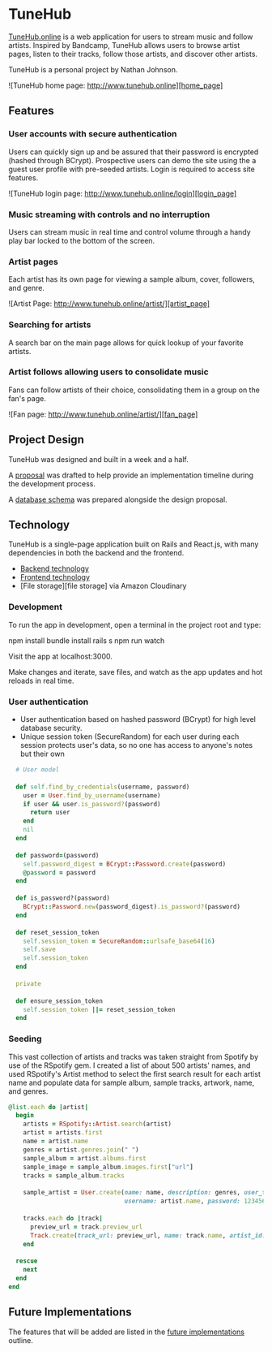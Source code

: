 # TuneHub

[TuneHub.online][tunehub] is a web application for users to stream music and follow artists. Inspired by Bandcamp, TuneHub allows users to browse artist pages, listen to their tracks, follow those artists, and discover other artists.

TuneHub is a personal project by Nathan Johnson.

![TuneHub home page: http://www.tunehub.online][home_page]

## Features

### User accounts with secure authentication
Users can quickly sign up and be assured that their password is encrypted (hashed through BCrypt). Prospective users can demo the site using the a guest user profile with pre-seeded artists. Login is required to access site features.

![TuneHub login page: http://www.tunehub.online/login][login_page]

### Music streaming with controls and no interruption
Users can stream music in real time and control volume through a handy play bar locked to the bottom of the screen.

### Artist pages
Each artist has its own page for viewing a sample album, cover, followers, and genre.

![Artist Page: http://www.tunehub.online/artist/][artist_page]

### Searching for artists
A search bar on the main page allows for quick lookup of your favorite artists.

### Artist follows allowing users to consolidate music
Fans can follow artists of their choice, consolidating them in a group on the fan's page.


![Fan page: http://www.tunehub.online/artist/][fan_page]

## Project Design

TuneHub was designed and built in a week and a half.

A [proposal][proposal] was drafted to help provide an implementation timeline during the development process.

A [database schema][schema] was prepared alongside the design proposal.

## Technology

TuneHub is a single-page application built on Rails and React.js, with many dependencies in both the backend and the frontend.

- [Backend technology][backend]
- [Frontend technology][frontend]
- [File storage][file storage] via Amazon Cloudinary

### Development 

To run the app in development, open a terminal in the project root and type:

npm install
bundle install
rails s
npm run watch

Visit the app at localhost:3000.

Make changes and iterate, save files, and watch as the app updates and hot reloads in real time.

### User authentication

* User authentication based on hashed password (BCrypt) for high level database security.
* Unique session token (SecureRandom) for each user during each session protects user's data, so no one has access to anyone's notes but their own

```ruby
  # User model

  def self.find_by_credentials(username, password)
    user = User.find_by_username(username)
    if user && user.is_password?(password)
      return user
    end
    nil
  end

  def password=(password)
    self.password_digest = BCrypt::Password.create(password)
    @password = password
  end

  def is_password?(password)
    BCrypt::Password.new(password_digest).is_password?(password)
  end

  def reset_session_token
    self.session_token = SecureRandom::urlsafe_base64(16)
    self.save
    self.session_token
  end

  private

  def ensure_session_token
    self.session_token ||= reset_session_token
  end
```

### Seeding

This vast collection of artists and tracks was taken straight from Spotify by use of the RSpotify gem. I created a list of about 500 artists' names, and used RSpotify's Artist method to select the first search result for each artist name and populate data for sample album, sample tracks, artwork, name, and genres.

```ruby
@list.each do |artist|
  begin
    artists = RSpotify::Artist.search(artist)
    artist = artists.first
    name = artist.name
    genres = artist.genres.join(" ")
    sample_album = artist.albums.first
    sample_image = sample_album.images.first["url"]
    tracks = sample_album.tracks

    sample_artist = User.create(name: name, description: genres, user_type: "artist",
                                username: artist.name, password: 123456, image_url: sample_image)

    tracks.each do |track|
      preview_url = track.preview_url
      Track.create(track_url: preview_url, name: track.name, artist_id: sample_artist.id)
    end

  rescue
    next
  end
end
```


## Future Implementations

The features that will be added are listed in the [future implementations][future] outline.

[tunehub]: http://www.tunehub.online/
[login_page]: ./docs/images/login_page.png "Login Page"
[home_page]: ./docs/images/main_page.png "Home page"
[artist_page]: ./docs/images/artist_page.png "An Artist's page"
[fan_page]: ./docs/images/fan_page.png "Fan page"
[proposal]: ./docs/proposal.md
[schema]: ./docs/schema.md
[backend]: ./docs/backend.md
[frontend]: ./docs/frontend.md
[file_storage]: ./docs/file_storage.md
[future]: ./docs/future.md
